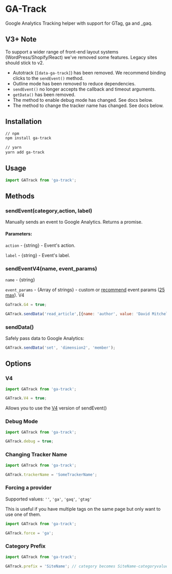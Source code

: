 # GA-Track

Google Analytics Tracking helper with support for GTag, ga and _gaq.

## V3+ Note

To support a wider range of front-end layout systems (WordPress/Shopify/React) we've removed some features. Legacy sites should stick to v2.

  - Autotrack (`[data-ga-track]`) has been removed. We recommend binding clicks to the `sendEvent()` method.
  - Outline mode has been removed to reduce dependencies.
  - `sendEvent()` no longer accepts the callback and timeout arguments.
  - `getData()` has been removed.
  - The method to enable debug mode has changed. See docs below.
  - The method to change the tracker name has changed. See docs below.

## Installation

```sh
// npm
npm install ga-track

// yarn
yarn add ga-track
```

## Usage

```js
import GATrack from 'ga-track';
```

## Methods

### sendEvent(category,action, label)

Manually sends an event to Google Analytics. Returns a promise.

#### Parameters:


`action` - {string} - Event's action.

`label` - {string} - Event's label.

### sendEventV4(name, event_params)

`name` - {string}

`event_params` - {Array of strings} - custom or [recommend](https://support.google.com/analytics/answer/9267735) event params ([25 max](https://support.google.com/analytics/answer/9267744?hl=en)).
V4
```javascript
GaTrack.G4 = true;
```
```javascript
GATrack.sendData('read_article',[{name: 'author', value: 'David Mitchell'}, {name: 'title', value: 'Cloud Atlas'}]);
```

### sendData()

Safely pass data to Google Analytics:

```javascript
GATrack.sendData('set', 'dimension2', 'member');
```

## Options

### V4
```js
import GATrack from 'ga-track';

GATrack.V4 = true;
```
Allows you to use the [V4](#sendeventv4) version of sendEvent()

### Debug Mode

```js
import GATrack from 'ga-track';

GATrack.debug = true;
```

### Changing Tracker Name

```js
import GATrack from 'ga-track';

GATrack.trackerName = 'SomeTrackerName';
```

### Forcing a provider

Supported values: `''`, `'ga'`, `'gaq'`, `'gtag'`

This is useful if you have multiple tags on the same page but only want to use one of them.

```js
import GATrack from 'ga-track';

GATrack.force = 'ga';
```

### Category Prefix

```js
import GATrack from 'ga-track';

GATrack.prefix = 'SiteName'; // category becomes SiteName-categoryvalue
```
